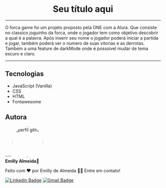 <h1 align="center"> Seu título aqui </h1>

<hr/>

<p>
O forca game foi um projeto proposto pela ONE com a Alura. Que consiste no classico joguinho da forca, onde o jogador tem como objetivo descobrir a qual é a palavra. Após inserir seu nome o jogador poderá iniciar a partida e jogar, também poderá ver o numero de suas vitorias e as derrotas. Também a uma feature de darkMode onde é posssivel mudar de tema escuro e claro.
</p>

<hr/>

<h2>Tecnologias </h2>

<ul>
    <li>JavaScript (Vanilla)</li>
    <li>CSS</li>
    <li>HTML</li>
    <li>Fontawesome</li>
</ul>


<h2>Autora</h2>
---

<img style="border-radius: 50%;" src="https://avatars.githubusercontent.com/u/86078020?s=400&u=6a810d4caaf453156bd3b5bf49dc5378b3fb2bcb&v=4" width="100px;" alt="perfil github"/>
<br />
<span><b>Emilly Almeida</b>🚀</span>


<span>Feito com ❤️ por Emilly de Almeida 👋🏽 Entre em contato!</span>

[![Linkedin Badge](https://img.shields.io/badge/-Thiago-blue?style=flat-square&logo=Linkedin&logoColor=white&link=https://www.linkedin.com/in/emilly-almeida-front-end/)](https://www.linkedin.com/in/emilly-almeida-front-end/) 
[![Gmail Badge](https://img.shields.io/badge/-tgmarinho@gmail.com-c14438?style=flat-square&logo=Gmail&logoColor=white&link=mailto:emillyalmeidan@gmail.com)](mailto:emillyalmeidan@gmail.com)

